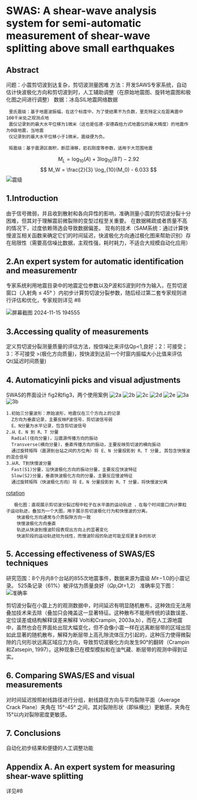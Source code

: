 # SWAS: A shear-wave analysis system for semi-automatic measurement of shear-wave splitting above small earthquakes
##  Abstract
   问题：小震剪切波到达复杂，剪切波测量困难
   方法：开发SAWS专家系统，自动估计快波极化方向和剪切波到时，人工辅助调整（在原始地震图、旋转地震图和极化图之间进行调整）
   数据：冰岛SIL地震网络数据

 ```
  里氏震级：基于地震波振幅，在这个标度中，为了使结果不为负数，里克特定义在距离震中100千米处之观测点地 
  震仪记录到的最大水平位移为1微米（这也是伍德-安德森扭力式地震仪的最大精度）的地震作为0级地震，当地震 
  仪记录到的最大水平位移小于1微米，震级便为负。

  矩震级：基于震源区面积，断层滑移，岩石刚度等参数，适用于大范围地震
 ```
$$  M_L = \log_{10}(A) + 3 \log_{10}(8T) - 2.92 $$
$$ M_W = \frac{2}{3} \log_{10}(M_0) - 6.033 $$
![震级](https://github.com/user-attachments/assets/d3b61cbd-40a3-4983-bffe-e233856f3e17)

## 1.Introduction
  由于信号微弱，并且收到散射和各向异性的影响，准确测量小震的剪切波分裂十分困难，但其对于理解震前微裂隙的变型过程至关重要。
  在数据稀疏或者质量不高的情况下，过度依赖筛选会导致数据偏差。
  现有的技术（SAM系统：通过计算快慢波互相关函数来确定它们的时间延迟，快波极化方向通过极化图来帮助识别）存在局限性（需要高信噪比数据，主观性强，耗时耗力，不适合大规模自动化应用）
  
## 2.An expert system for automatic identification and measurementr
  专家系统利用地震目录中的地震定位参数以及P波和S波到时作为输入，在剪切波窗口（入射角 ≤ 45° ）内初步计算剪切波分裂参数，随后经过第二套专家规则进行评估和优化，专家规则详见 #8
  
![屏幕截图 2024-11-15 194555](https://github.com/user-attachments/assets/4a53052b-bf65-4e80-8aae-40a80cf62c14)

## 3.Accessing quality of measurements
  定义剪切波分裂测量质量的评估方法，按信噪比来评估Qp<1,良好；2：可接受；3：不可接受 >(极化方向质量)，按快波到达前一个时窗内振幅大小比值来评估Qt(延迟时间质量)
  
## 4. Automaticyinli picks and visual adjustments
  SWAS的界面设计
  fig2和fig3，两个使用案例
![2a](https://github.com/user-attachments/assets/4af082f3-35db-471e-b682-4491615c2955)
![2b](https://github.com/user-attachments/assets/e4e3a91f-db7c-4416-8955-a7fcb0aac612)
![2c](https://github.com/user-attachments/assets/1888e068-826b-4322-a088-c24e240650be)
![2d](https://github.com/user-attachments/assets/b1b01470-e002-478e-b153-db15bf89fbaa)
![2e](https://github.com/user-attachments/assets/c2a28aca-d94f-4c84-8224-9637f65efe26)
![3a](https://github.com/user-attachments/assets/c1bedb58-f7c5-4ed1-b504-4cb66564847e)
![3b](https://github.com/user-attachments/assets/712ad825-322f-41dd-9f4a-b7595758feaf)
  ```
1.初始三分量波形：原始波形，地震仪在三个方向上的记录
    Z方向为垂直记录，主要反映P波信号，剪切波信号弱
    E、N分量为水平记录，包含剪切波信号
2.从 E、N 到 R、T 分量
    Radial(径向分量)，沿震源传播方向的振动
    Transverse(横向分量)，垂直传播方向的振动，主要反映剪切波的横向振动
    通过旋转矩阵（震源到台站之间的方位角）将 E、N 分量投影到 R、T 分量, 其包含快慢波的混合信号
3.从R、T到快慢波分量
    Fast(S1)分量，沿快波极化方向的振动分量，主要反应快波特征
    Slow(S2)分量，垂直快波极化方向的分量，主要反应慢波特征
    通过旋转矩阵（快波极化方向）将 E、N 分量投影到 R、T 分量，将快慢波分离
  ```
[rotation](https://service.iris.edu/irisws/rotation/docs/1/help/)

```
   极化图：直观展示剪切波分裂过程中粒子在水平面的运动轨迹 ，在每个时间窗口内计算粒子运动轨迹，叠加为一个大图，用于展示剪切波极化行为和快慢波的分离。
    快波极化方向通常与介质裂隙方向一致
    快慢波极化方向垂直
    轨迹从快波到慢波阶段表现出方向上的显著变化
    快波阶段的运动轨迹较为线性，而慢波阶段的轨迹可能呈现更复杂的形状
```
## 5. Accessing effectiveness of SWAS/ES techniques
  研究范围：8个月内8个台站的855次地震事件，数据来源为震级 𝑀≥−1.0的小震记录。
  525条记录（61%）被评估为质量良好（𝑄𝑝,𝑄𝑡=1,2）
  准确率见下图：
![准确率](https://github.com/user-attachments/assets/51398786-47ee-4626-b432-b9c124ed9b37)

  剪切波分裂在小震上方的观测数据中，时间延迟有明显随机散布，这种效应无法用叠加技术来去除（叠加只会掩盖这一显著特征。这种散布不能用传统的读数误差、定位误差或结构解释误差来解释 Volti和Crampin, 2003a,b），而在人工源地震中，虽然也会在界面处出现大幅变化，但不会像小震一样在远离断层带的区域出现如此显著的随机散布，解释为断层带上高孔隙流体压力引起的，这种压力使得微裂隙的几何形状远离区域应力方向，导致剪切波极化方向发生90°的翻转（Crampin和Zatsepin, 1997）。这种现象已在模型模拟和在油气藏、断层带的观测中得到证实。
  
## 6. Comparing SWAS/ES and visual measurements  
  对时间延迟按照射线路径进行分组，射线路径方向与平均裂隙平面（Average Crack Plane）夹角在 15°-45° 之间，其对裂隙形状（即纵横比）更敏感，夹角在 15°以内对裂隙密度更敏感。

## 7. Conclusions
  自动化初步结果和便捷的人工调整功能

## Appendix A. An expert system for measuring shear-wave splitting
  详见#8 
